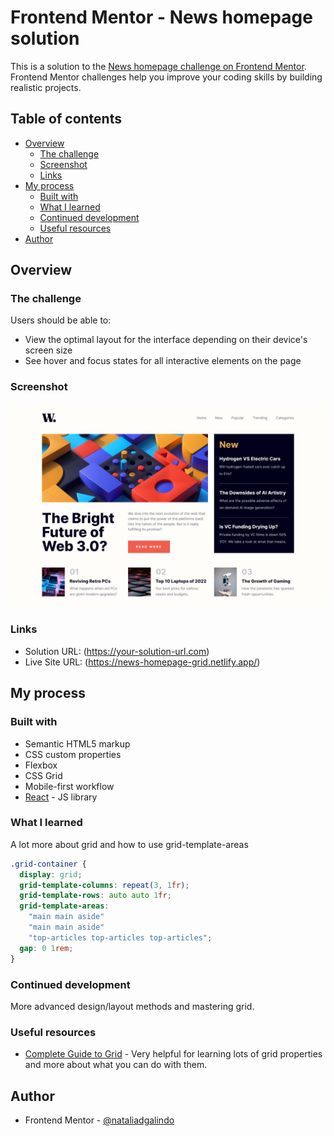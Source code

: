 # Frontend Mentor - News homepage solution

This is a solution to the [News homepage challenge on Frontend Mentor](https://www.frontendmentor.io/challenges/news-homepage-H6SWTa1MFl). Frontend Mentor challenges help you improve your coding skills by building realistic projects.

## Table of contents

- [Overview](#overview)
  - [The challenge](#the-challenge)
  - [Screenshot](#screenshot)
  - [Links](#links)
- [My process](#my-process)
  - [Built with](#built-with)
  - [What I learned](#what-i-learned)
  - [Continued development](#continued-development)
  - [Useful resources](#useful-resources)
- [Author](#author)

## Overview

### The challenge

Users should be able to:

- View the optimal layout for the interface depending on their device's screen size
- See hover and focus states for all interactive elements on the page

### Screenshot

![screenshot of my news homepage solution](/public/assets/images/news-homepage.jpeg)

### Links

- Solution URL: (<https://your-solution-url.com>)
- Live Site URL: (<https://news-homepage-grid.netlify.app/>)

## My process

### Built with

- Semantic HTML5 markup
- CSS custom properties
- Flexbox
- CSS Grid
- Mobile-first workflow
- [React](https://reactjs.org/) - JS library

### What I learned

A lot more about grid and how to use grid-template-areas

```css
.grid-container {
  display: grid;
  grid-template-columns: repeat(3, 1fr);
  grid-template-rows: auto auto 1fr;
  grid-template-areas:
    "main main aside"
    "main main aside"
    "top-articles top-articles top-articles";
  gap: 0 1rem;
}
```

### Continued development

More advanced design/layout methods and mastering grid.

### Useful resources

- [Complete Guide to Grid](https://css-tricks.com/snippets/css/complete-guide-grid/) - Very helpful for learning lots of grid properties and more about what you can do with them.

## Author

- Frontend Mentor - [@nataliadgalindo](https://www.frontendmentor.io/profile/nataliadgalindo)
